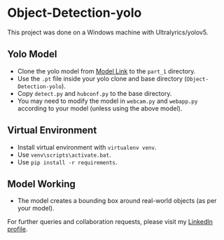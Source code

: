 # Object-Detection-yolo

This project was done on a Windows machine with Ultralyrics/yolov5.

## Yolo Model
- Clone the yolo model from [Model Link](https://github.com/ultralytics/yolov5) to the `part_1` directory.
- Use the `.pt` file inside your yolo clone and base directory (`Object-Detection-yolo`).
- Copy `detect.py` and `hubconf.py` to the base directory.
- You may need to modify the model in `webcam.py` and `webapp.py` according to your model (unless using the above model).

## Virtual Environment
- Install virtual environment with `virtualenv venv`.
- Use `venv\scripts\activate.bat`.
- Use `pip install -r requirements`.

## Model Working
- The model creates a bounding box around real-world objects (as per your model).

For further queries and collaboration requests, please visit my [LinkedIn profile](https://www.linkedin.com/in/rohan-raj-885764232/).

